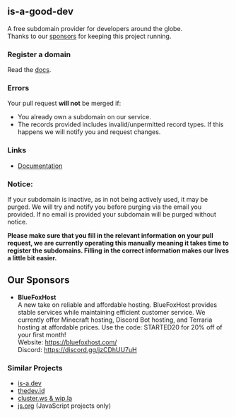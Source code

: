 ## is-a-good-dev
A free subdomain provider for developers around the globe. <br>
Thanks to our [sponsors](#our-sponsors) for keeping this project running.
### Register a domain
Read the [docs](https://docs.is-a-good.dev).

### Errors
Your pull request **will not** be merged if:
- You already own a subdomain on our service.
- The records provided includes invalid/unpermitted record types. If this happens we will notify you and request changes.

### Links
- [Documentation](https://docs.is-a-good.dev)

### Notice:
If your subdomain is inactive, as in not being actively used, it may be purged.
We will try and notify you before purging via the email you provided. If no email is provided your subdomain will be purged without notice.

**Please make sure that you fill in the relevant information on your pull request, we are currently operating this manually meaning it takes time to register the subdomains. Filling in the correct information makes our lives a little bit easier.**

## Our Sponsors
- **BlueFoxHost** <br>
A new take on reliable and affordable hosting. BlueFoxHost provides stable services while maintaining efficient customer service.
We currently offer Minecraft hosting, Discord Bot hosting, and Terraria hosting at affordable prices.
Use the code: STARTED20 for 20% off of your first month! <br>
Website: https://bluefoxhost.com/ <br>
Discord: https://discord.gg/jzCDhUU7uH

### Similar Projects
- [is-a.dev](https://github.com/is-a-dev/register)
- [thedev.id](https://github.com/fransallen/thedev.id)
- [cluster.ws & wip.la](https://github.com/Olivr/free-domain)
- [js.org](https://github.com/js-org/js.org) (JavaScript projects only)
